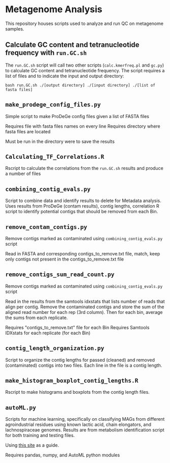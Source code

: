# Metagenome Analysis

This repository houses scripts used to analyze and run QC on metagenome samples.

## Calculate GC content and tetranucleotide frequency with `run.GC.sh`
The `run.GC.sh` script will call two other scripts (`calc.kmerfreq.pl` and `gc.py`) to calculate GC content and tetranucleotide frequency. The script requires a list of files and to indicate the input and output directory:

`bash run.GC.sh ./[output directory] ./[input directory] ./[list of fasta files]`

## `make_prodege_config_files.py`
Simple script to make ProDeGe config files given a list of FASTA files

Requires file with fasta files names on every line
Requires directory where fasta files are located

Must be run in the directory were to save the results

## `Calculating_TF_Correlations.R`
Rscript to calculate the correlations from the `run.GC.sh` results and produce a number of files

## `combining_contig_evals.py`
Script to combine data and identify results to delete for Metadata analysis.
Uses results from ProDeGe (contam results), contig lengths, correlation R script
to identify potential contigs that should be removed from each Bin.

## `remove_contam_contigs.py`
Remove contigs marked as contaminated using `combining_contig_evals.py` script

Read in FASTA and corresponding contigs_to_remove.txt file, match, keep only contigs
not present in the contigs_to_remove.txt file

## `remove_contigs_sum_read_count.py`
Remove contigs marked as contaminated using `combining_contig_evals.py` script

Read in the results from the samtools idxstats that lists number of reads that 
align per contig. Remove the contaminated contigs and store the sum of the 
aligned read number for each rep (3rd column). Then for each bin, average the sums from
each replicate.

Requires "contigs_to_remove.txt" file for each Bin
Requires Samtools IDXstats for each replicate (for each Bin)

## `contig_length_organization.py`
Script to organize the contig lengths for passed (cleaned) and removed (contaminated)
contigs into two files. Each line in the file is a contig length.

## `make_histogram_boxplot_contig_lengths.R`
Rscript to make histograms and boxplots from the contig length files.

## `autoML.py`

Scripts for machine learning, specifically on classifying MAGs from different agroindustrial residues using known lactic acid, chain elongators, and lachnospiraceae genomes. Results are from metabolism identification script for both training and testing files.

Using [this site](https://www.freecodecamp.org/news/classification-with-python-automl/) as a guide.

Requires pandas, numpy, and AutoML python modules

